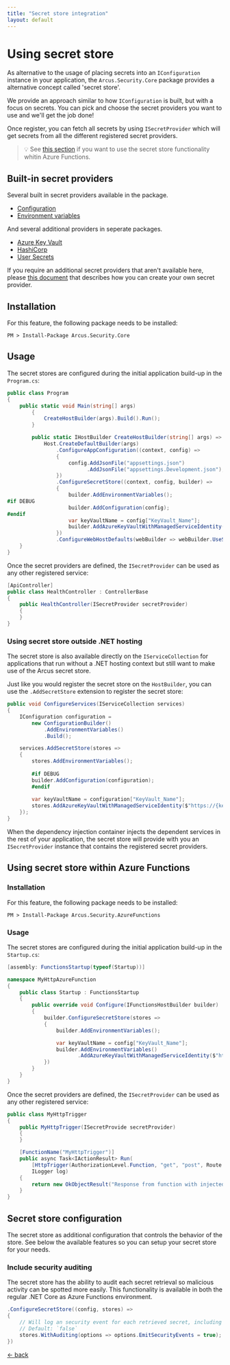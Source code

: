 ```yaml
---
title: "Secret store integration"
layout: default
---
```


# Using secret store
As alternative to the usage of placing secrets into an `IConfiguration` instance in your application, the `Arcus.Security.Core` package provides a alternative concept called 'secret store'.

We provide an approach similar to how `IConfiguration` is built, but with a focus on secrets. You can pick and choose the secret providers you want to use and we'll get the job done!

Once register, you can fetch all secrets by using `ISecretProvider` which will get secrets from all the different registered secret providers.

> :bulb: See [this section](#using-secret-store-within-azure-functions) if you want to use the secret store functionality whitin Azure Functions.

## Built-in secret providers
Several built in secret providers available in the package.

* [Configuration](./../../features/secret-store/provider/configuration)
* [Environment variables](./../../features/secret-store/provider/environment-variables)

And several additional providers in seperate packages.

* [Azure Key Vault](./../../features/secret-store/provider/key-vault)
* [HashiCorp](./../../features/secret-store//provider/hashicorp-vault)
* [User Secrets](./../../features/secret-store/provider/user-secrets)

If you require an additional secret providers that aren't available here, please [this document](./../../features/secret-store/create-new-secret-provider) that describes how you can create your own secret provider.

## Installation
For this feature, the following package needs to be installed:

```shell
PM > Install-Package Arcus.Security.Core
```

## Usage
The secret stores are configured during the initial application build-up in the `Program.cs`:

```csharp
public class Program
{
    public static void Main(string[] args)
        {
            CreateHostBuilder(args).Build().Run();
        }

        public static IHostBuilder CreateHostBuilder(string[] args) =>
            Host.CreateDefaultBuilder(args)
                .ConfigureAppConfiguration((context, config) => 
                {
                    config.AddJsonFile("appsettings.json")
                          .AddJsonFile("appsettings.Development.json");
                })
                .ConfigureSecretStore((context, config, builder) =>
                {
                    builder.AddEnvironmentVariables();
#if DEBUG
                    builder.AddConfiguration(config);
#endif
                    var keyVaultName = config["KeyVault_Name"];
                    builder.AddAzureKeyVaultWithManagedServiceIdentity($"https://{keyVaultName}.vault.azure.net");
                })
                .ConfigureWebHostDefaults(webBuilder => webBuilder.UseStartup<Startup>());
    }
}
```

Once the secret providers are defined, the `ISecretProvider` can be used as any other registered service:

```csharp
[ApiController]
public class HealthController : ControllerBase
{
    public HealthController(ISecretProvider secretProvider)
    {
    }
}
```

### Using secret store outside .NET hosting
The secret store is also available directly on the `IServiceCollection` for applications that run without a .NET hosting context but still want to make use of the Arcus secret store.

Just like you would register the secret store on the `HostBuilder`, you can use the `.AddSecretStore` extension to register the secret store:

```csharp
public void ConfigureServices(IServiceCollection services)
{
    IConfiguration configuration = 
        new ConfigurationBuilder()
            .AddEnvironmentVariables()
            .Build();

    services.AddSecretStore(stores =>
    {
        stores.AddEnvironmentVariables();
        
        #if DEBUG
        builder.AddConfiguration(configuration);
        #endif
    
        var keyVaultName = configuration["KeyVault_Name"];
        stores.AddAzureKeyVaultWithManagedServiceIdentity($"https://{keyVaultName}.vault.azure.net");
    });
}
```

When the dependency injection container injects the dependent services in the rest of your application, 
the secret store will provide with you an `ISecretProvider` instance that contains the registered secret providers.

## Using secret store within Azure Functions

### Installation
For this feature, the following package needs to be installed:

```shell
PM > Install-Package Arcus.Security.AzureFunctions
```

### Usage
The secret stores are configured during the initial application build-up in the `Startup.cs`:

```csharp
[assembly: FunctionsStartup(typeof(Startup))]

namespace MyHttpAzureFunction
{
    public class Startup : FunctionsStartup
    {
        public override void Configure(IFunctionsHostBuilder builder)
        {
            builder.ConfigureSecretStore(stores =>
            {
                builder.AddEnvironmentVariables();

                var keyVaultName = config["KeyVault_Name"];
                builder.AddEnvironmentVariables()
                       .AddAzureKeyVaultWithManagedServiceIdentity($"https://{keyVaultName}.vault.azure.net");
            })
        }
    }
}
```

Once the secret providers are defined, the `ISecretProvider` can be used as any other registered service:

```csharp
public class MyHttpTrigger
{
    public MyHttpTrigger(ISecretProvide secretProvider)
    {
    }

    [FunctionName("MyHttpTrigger")]
    public async Task<IActionResult> Run(
        [HttpTrigger(AuthorizationLevel.Function, "get", "post", Route = null)] HttpRequest req,
        ILogger log)
    {
        return new OkObjectResult("Response from function with injected dependencies.");
    }
}
```

## Secret store configuration
The secret store as additional configuration that controls the behavior of the store.
See below the available features so you can setup your secret store for your needs.

### Include security auditing
The secret store has the ability to audit each secret retrieval so malicious activity can be spotted more easily.
This functionality is available in both the regular .NET Core as Azure Functions environment.

```csharp
.ConfigureSecretStore((config, stores) =>
{
    // Will log an security event for each retrieved secret, including the secret name and the provider that has tried to retrieve the secret.
    // Default: `false`
    stores.WithAuditing(options => options.EmitSecurityEvents = true);
})
```

[&larr; back](/)
